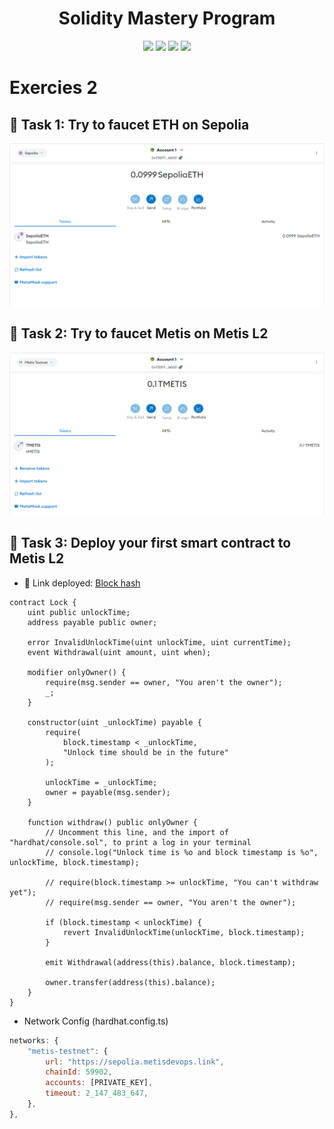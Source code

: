 <h1 align="center">Solidity Mastery Program</h1>

<p align="center">
  <img src="https://img.shields.io/badge/Hardhat-FFCB1F?style=for-the-badge&logo=ethereum&logoColor=black"/>
  <img src="https://img.shields.io/badge/Solidity-363636?style=for-the-badge&logo=solidity&logoColor=white"/>
  <img src="https://img.shields.io/badge/Blockchain-000000?style=for-the-badge&logo=blockchain&logoColor=white"/>
  <img src="https://img.shields.io/badge/Bitcoin-E2761B?style=for-the-badge&logo=bitcoin&logoColor=white"/>
</p>

# Exercies 2

## 💬 Task 1: Try to faucet ETH on Sepolia

![Alt text](./FaucetSepolia.png "a title")

## 💬 Task 2: Try to faucet Metis on Metis L2

![Alt text](./FaucetMetis.png "a title")

## 💬 Task 3: Deploy your first smart contract to Metis L2

- 📌 Link deployed: [Block hash](https://sepolia-explorer.metisdevops.link/address/0x93Bf9Ff7D63A5CF5421A105703f11566Dd866651)

```solidity
contract Lock {
    uint public unlockTime;
    address payable public owner;

    error InvalidUnlockTime(uint unlockTime, uint currentTime);
    event Withdrawal(uint amount, uint when);

    modifier onlyOwner() {
        require(msg.sender == owner, "You aren't the owner");
        _;
    }

    constructor(uint _unlockTime) payable {
        require(
            block.timestamp < _unlockTime,
            "Unlock time should be in the future"
        );

        unlockTime = _unlockTime;
        owner = payable(msg.sender);
    }

    function withdraw() public onlyOwner {
        // Uncomment this line, and the import of "hardhat/console.sol", to print a log in your terminal
        // console.log("Unlock time is %o and block timestamp is %o", unlockTime, block.timestamp);

        // require(block.timestamp >= unlockTime, "You can't withdraw yet");
        // require(msg.sender == owner, "You aren't the owner");

        if (block.timestamp < unlockTime) {
            revert InvalidUnlockTime(unlockTime, block.timestamp);
        }

        emit Withdrawal(address(this).balance, block.timestamp);

        owner.transfer(address(this).balance);
    }
}

```

- Network Config (hardhat.config.ts)

```js
networks: {
    "metis-testnet": {
        url: "https://sepolia.metisdevops.link",
        chainId: 59902,
        accounts: [PRIVATE_KEY],
        timeout: 2_147_483_647,
    },
},
```
